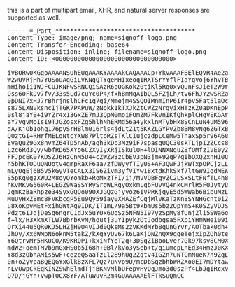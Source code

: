 <!--more-->


this is a part of multipart email, XHR, and natural server responses are supported as well.

<pre>
------=_Part_**************************************
Content-Type: image/png; name=signoff-logo.png
Content-Transfer-Encoding: base64
Content-Disposition: inline; filename=signoff-logo.png
Content-ID: &lt;00000000000000000000000000000000>

iVBORw0KGgoAAAANSUhEUgAAAKYAAAAkCAQAAACp+YkvAAAFBElEQVR4Ae2a
W2wUVRjHh7YUSouAgGiLVKNgQTYgeMHIxeoqIRXTSrYYflFIaYgVoj6YhvTB
mHihoii1WJFCUJKNFwSRNCQiSAzR6oOGKok20tiKl5Rq0xvQUnFsJieT2W9m
Oss60FkDv7fv/33s5Ld7cuYc0P4/fxhBmMgAIbQL5FZjLh/tv6FhJY2wSRZa
0pDNI7xHJ7rBhrjnslhCFc1q7qi/Mmejm4SSQOIMnmInP6Ir4pV5Fat5laOc
s875LXNVksncIjTGK7PAPuW/zNokk1kTXJkZtCWZzNrgyixHTzKZ0aDKnEpP
0sl8jaYB+i9YZr4x13GxZE7mJ3QpM0moiFOmZM7FkVnIKfQhkplCHgVEKGAm
aY7vgvMoIsI9TJGZosxFZg5hlhNhERMd56a4ykxlnMTybHk8SCnLuN4uM596
dA/KjOb1ohq176pySrHBlm016rls4jdLtZ1t5KKZLGYPvZb8BM8yNg6ZGTxB
Q0ztGI+RHrfMELqNtcYXW87PltoRZsTKlCIujczdpLCeMw5TnaxSp5r96A60
EvaQuZ9Gx8nvmZ64TD5nAb/aqh3kDb3Mz9iF7spasqUQC30skTLjpI2ZCcs8
Lzc6Rd3Qy/wbfRD65XYo6CZXyIyXRjISkulOH+lDINNXNguZ8fOMfzIVE0yZ
FFJpcEK07KDSZJ6HzCnM5U4+cZWZw3zCbEV3pN3jm+92qP7gIbOXQ2xnH10O
n5bhKTODuQNUotv4gmpRaXF6aa/zfDWyyfTIy0S+AF3QwFJjkWTxpOPCjzLL
mLyOqEj6B5V5kGyVTeCALX3IS6Zivm3yfVIYw18xtdKhkSkf7ltGW9IqdMEW
S5pKg0gzXWU2M8oyOYomkb+RoMxzTFI/ij/MVVOBFgyZC2LSxSLtFNfTL4h8
hKvMKvG560R+LEGZ9WaSSYRySrgWLRgyOxkmLqbFUvVQ4nkCMrlR5F0JytyD
JgmKzBaRhpze34SyxGQOo090XJGQzGjyyoz6IVPRKjqyE5d5WWab6BibuMzL
MuUyHxZ8mc8FVKbcgP5Eu9Qy59iay0XHAZEfCqjMlVKaTzKn8SYNHGcnt0iZ
u8XoKpvMEtFxihGWtAg9IDK/IT1mL/9a5Bt9kbmUs5bz2OpYmS+K0SZyVDJS
Pdzt6IJdjDeSq6ngrC1dJx5uYUx6UqSz5NFN5I97yzSpMy8fUnjZli5SWa6o
f+lx/H3XkmXTLW7BbrbKvM/houtj3uYIpyk2OtJodbgsa5FXpiYHmWHei09i
OrXi44u5QR0KJ5LHZjH9O4vIJd0QksMs2zVKKdMYb8qUnGYvr/AOTbak0dh+
JhOy/Xx6WMpN6oknM5takZ/kXqYyUv67k6LaKjONZnQX9qqeTejxIpZOh0te
Y6QtrvMr5HKUC0/K9KRQPI+kxiNfYeT2q+3DSqZiBboLver7Gk97ksv8CM0X
mdW2+oemTMVb9mGxHS0b5I68h+0Bl/kVo3ySeb+t/qiUmcpLnEd34HmzJ0KX
Y8d3zObhAMis5wF+cezeQSaaTzLl289hUg2Zgtv4IGZn7uNTCmNueK7h9ZgL
0n+oZyVpaBQEQGYxGlk8zXFL7Qz7uNvo9U/mcDbSqzbhbWRZXo0EI7mDYtaw
nLvUwpCkEqKINZSwhElmdTjjBKNVMlbUFepvHyOqJmo3d0szPf4LbJgIRcxV
O7D/jGYh+VwpT0CX8YF/ATuWuvR2m4GUAAAAAElFTkSuQmCC

</pre>